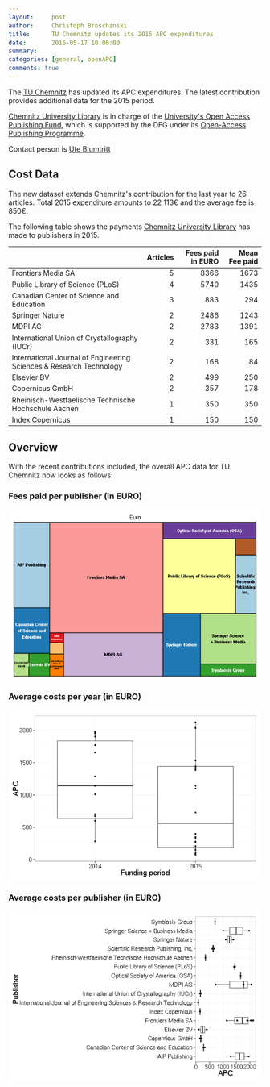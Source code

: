 ```yaml
---
layout:     post
author:     Christoph Broschinski
title:      TU Chemnitz updates its 2015 APC expenditures
date:       2016-05-17 10:00:00
summary:    
categories: [general, openAPC]
comments: true
---
```





The [TU Chemnitz](https://www.tu-chemnitz.de/) has updated its APC expenditures. The latest contribution provides additional data for the 2015 period.

[Chemnitz University Library](https://www.tu-chemnitz.de/ub/index.html.en) is in charge of the [University's Open Access Publishing Fund](https://www.tu-chemnitz.de/ub/publizieren/openaccess/publikationsfonds.html), which is supported by the DFG under its [Open-Access Publishing Programme](http://www.dfg.de/en/research_funding/programmes/infrastructure/lis/funding_opportunities/open_access/).

Contact person is [Ute Blumtritt](mailto:ute.blumtritt@bibliothek.tu-chemnitz.de)

## Cost Data



The new dataset extends Chemnitz's contribution for the last year to 26 articles. Total 2015 expenditure amounts to 22 113€ and the average fee is 850€.

The following table shows the payments [Chemnitz University Library](https://www.tu-chemnitz.de/ub/index.html.en) has made to publishers in 2015.


|                                                                    | Articles| Fees paid in EURO| Mean Fee paid|
|:-------------------------------------------------------------------|--------:|-----------------:|-------------:|
|Frontiers Media SA                                                  |        5|              8366|          1673|
|Public Library of Science (PLoS)                                    |        4|              5740|          1435|
|Canadian Center of Science and Education                            |        3|               883|           294|
|Springer Nature                                                     |        2|              2486|          1243|
|MDPI AG                                                             |        2|              2783|          1391|
|International Union of Crystallography (IUCr)                       |        2|               331|           165|
|International Journal of Engineering Sciences & Research Technology |        2|               168|            84|
|Elsevier BV                                                         |        2|               499|           250|
|Copernicus GmbH                                                     |        2|               357|           178|
|Rheinisch-Westfaelische Technische Hochschule Aachen                |        1|               350|           350|
|Index Copernicus                                                    |        1|               150|           150|

## Overview

With the recent contributions included, the overall APC data for TU Chemnitz now looks as follows: 

### Fees paid per publisher (in EURO)

![plot of chunk tree_chemnitz_2016-05-17](/figure/tree_chemnitz_2016-05-17-1.png) 

###  Average costs per year (in EURO)

![plot of chunk box_chemnitz_year_2016-05-17](/figure/box_chemnitz_year_2016-05-17-1.png) 

###  Average costs per publisher (in EURO)

![plot of chunk box_chemnitz_publisher_2016-05-17](/figure/box_chemnitz_publisher_2016-05-17-1.png) 
